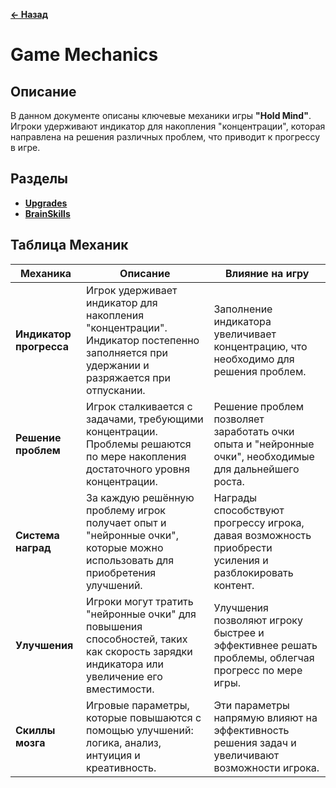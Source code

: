 **[← Назад](./Overview/README.md)**

# Game Mechanics

## Описание
В данном документе описаны ключевые механики игры **"Hold Mind"**. Игроки удерживают индикатор для накопления "концентрации", которая направлена на решения различных проблем, что приводит к прогрессу в игре.

## Разделы
- **[Upgrades](./Gameplay/Upgrades/README.md)**
- **[BrainSkills](./Gameplay/BrainSkills/README.md)**


## Таблица Механик

| Механика               | Описание                                                                                                                                      | Влияние на игру                                                                                      |
|------------------------|-----------------------------------------------------------------------------------------------------------------------------------------------|------------------------------------------------------------------------------------------------------|
| **Индикатор прогресса**| Игрок удерживает индикатор для накопления "концентрации". Индикатор постепенно заполняется при удержании и разряжается при отпускании.       | Заполнение индикатора увеличивает концентрацию, что необходимо для решения проблем.                  |
| **Решение проблем**    | Игрок сталкивается с задачами, требующими концентрации. Проблемы решаются по мере накопления достаточного уровня концентрации.                | Решение проблем позволяет заработать очки опыта и "нейронные очки", необходимые для дальнейшего роста.|
| **Система наград**     | За каждую решённую проблему игрок получает опыт и "нейронные очки", которые можно использовать для приобретения улучшений.                    | Награды способствуют прогрессу игрока, давая возможность приобрести усиления и разблокировать контент.|
| **Улучшения**          | Игроки могут тратить "нейронные очки" для повышения способностей, таких как скорость зарядки индикатора или увеличение его вместимости.       | Улучшения позволяют игроку быстрее и эффективнее решать проблемы, облегчая прогресс по мере игры.    |
| **Скиллы мозга**       | Игровые параметры, которые повышаются с помощью улучшений: логика, анализ, интуиция и креативность.                                          | Эти параметры напрямую влияют на эффективность решения задач и увеличивают возможности игрока.       |
